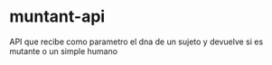 # muntant-api
API que recibe como parametro el dna de un sujeto y devuelve si es mutante o un simple humano

